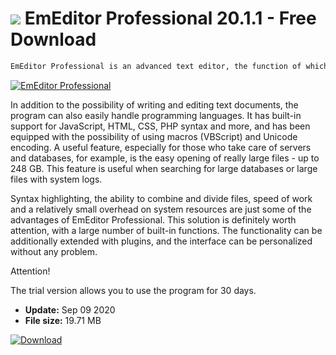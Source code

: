# ![](https://cdn.softexe.net/static/icon/7/emeditor-professional-8311.png) EmEditor Professional 20.1.1 - Free Download

```sh
EmEditor Professional is an advanced text editor, the function of which should interest not only people looking for an alternative to Word, but also programmers, web developers and more. All thanks to its rich functionality and lightness.
```
[![EmEditor Professional](https://gallery.dpcdn.pl/imgc/Tools/59671/g_-_420x350_1.5_-_x20150624214257_0.png)](https://softexe.net/win/development-it/editors/emeditor-professional:hcpp.html)

In addition to the possibility of writing and editing text documents, the program can also easily handle programming languages. It has built-in support for JavaScript, HTML, CSS, PHP syntax and more, and has been equipped with the possibility of using macros (VBScript) and Unicode encoding. A useful feature, especially for those who take care of servers and databases, for example, is the easy opening of really large files - up to 248 GB. This feature is useful when searching for large databases or large files with system logs.
 
 Syntax highlighting, the ability to combine and divide files, speed of work and a relatively small overhead on system resources are just some of the advantages of EmEditor Professional. This solution is definitely worth attention, with a large number of built-in functions. The functionality can be additionally extended with plugins, and the interface can be personalized without any problem.
 
 Attention!
 
 The trial version allows you to use the program for 30 days.


- **Update:** Sep 09 2020
- **File size:** 19.71 MB

[![Download](https://cdn.softexe.net/static/img/download.png)](https://softexe.net/win/development-it/editors/emeditor-professional:hcpp.html)

